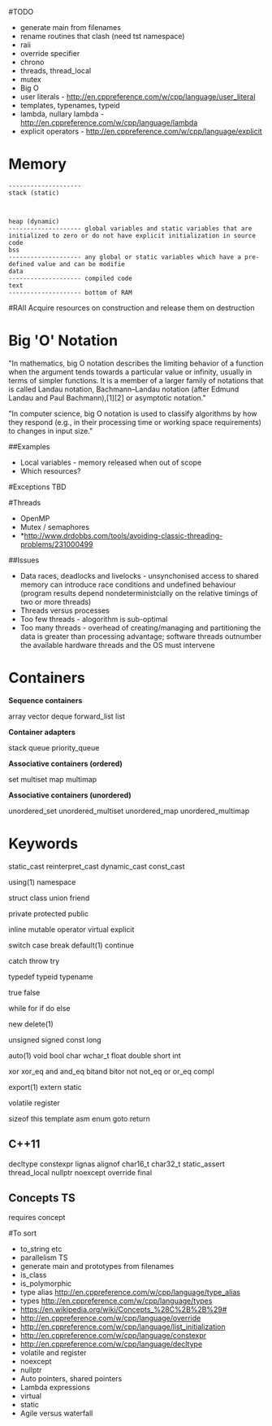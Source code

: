 #TODO
- generate main from filenames
- rename routines that clash (need tst namespace)
- raii
- override specifier
- chrono
- threads, thread_local
- mutex
- Big O
- user literals - http://en.cppreference.com/w/cpp/language/user_literal
- templates, typenames, typeid
- lambda, nullary lambda - http://en.cppreference.com/w/cpp/language/lambda
- explicit operators - http://en.cppreference.com/w/cpp/language/explicit

# Memory
```
--------------------
stack (static)



heap (dynamic)
-------------------- global variables and static variables that are initialized to zero or do not have explicit initialization in source code
bss
-------------------- any global or static variables which have a pre-defined value and can be modifie
data
-------------------- compiled code
text
-------------------- bottom of RAM

```

#RAII
Acquire resources on construction and release them on destruction

# Big 'O' Notation
"In mathematics, big O notation describes the limiting behavior of a function when the argument tends towards a particular value or infinity, usually in terms of simpler functions. It is a member of a larger family of notations that is called Landau notation, Bachmann–Landau notation (after Edmund Landau and Paul Bachmann),[1][2] or asymptotic notation."

"In computer science, big O notation is used to classify algorithms by how they respond (e.g., in their processing time or working space requirements) to changes in input size."

##Examples
- Local variables - memory released when out of scope
- Which resources?

#Exceptions
TBD

#Threads
- OpenMP
- Mutex / semaphores
- *http://www.drdobbs.com/tools/avoiding-classic-threading-problems/231000499

##Issues
- Data races, deadlocks and livelocks - unsynchonised access to shared memory can introduce race conditions and undefined behaviour (program results depend nondeterministcially on the relative timings of two or more threads)
- Threads versus processes
- Too few threads - alogorithm is sub-optimal
- Too many threads - overhead of creating/managing and partitioning the data is greater than processing advantage; software threads outnumber the available hardware threads and the OS must intervene

# Containers
**Sequence containers**

array 
vector
deque
forward_list 
list

**Container adapters**

stack
queue
priority_queue

**Associative containers (ordered)**

set multiset map multimap 

**Associative containers (unordered)**

unordered_set unordered_multiset unordered_map unordered_multimap

# Keywords
static_cast reinterpret_cast dynamic_cast const_cast

using(1) namespace

struct class union friend

private protected public 

inline mutable operator virtual explicit 

switch case break default(1) continue

catch throw try

typedef typeid typename

true false

while for if do else

new delete(1)

unsigned signed const long

auto(1) void bool char wchar_t float double short int

xor xor_eq and and_eq bitand bitor not not_eq  or or_eq compl

export(1) extern static

volatile register 

sizeof this template asm enum goto return

## C++11
decltype constexpr lignas alignof char16_t char32_t static_assert thread_local nullptr noexcept override final

## Concepts TS
requires concept

#To sort
- to_string etc
- parallelism TS
- generate main and prototypes from filenames
- is_class
- is_polymorphic
- type alias http://en.cppreference.com/w/cpp/language/type_alias
- types http://en.cppreference.com/w/cpp/language/types
- https://en.wikipedia.org/wiki/Concepts_%28C%2B%2B%29#
- http://en.cppreference.com/w/cpp/language/override
- http://en.cppreference.com/w/cpp/language/list_initialization
- http://en.cppreference.com/w/cpp/language/constexpr
- http://en.cppreference.com/w/cpp/language/decltype
- volatile and register
- noexcept
- nullptr
- Auto pointers, shared pointers
- Lambda expressions
- virtual
- static
- Agile versus waterfall

